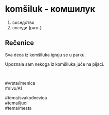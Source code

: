# komšiluk - комшилук

1. соседство
2. соседи (разг.)

## Rečenice

Sva deca iz komšiluka igraju se u parku.

Upoznala sam nekoga iz komšiluka juče na pijaci.

<br>

#vrsta/imenica  
#nivo/A1  

#tema/svakodnevica  
#tema/ljudi  
#tema/mesta  
